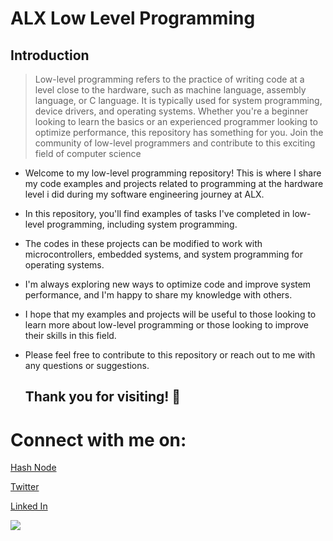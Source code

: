 # **ALX Low Level Programming**
## **Introduction**
> Low-level programming refers to the practice of writing code at a level close to the hardware, such as machine language, assembly language, or C language. It is typically used for system programming, device drivers, and operating systems.
> Whether you're a beginner looking to learn the basics or an experienced programmer looking to optimize performance, this repository has something for you.
> Join the community of low-level programmers and contribute to this exciting field of computer science

* Welcome to my low-level programming repository! This is where I share my code examples and projects related to programming at the hardware level i did during my software engineering journey at ALX.

* In this repository, you'll find examples of tasks I've completed in low-level programming, including system programming.
*  The codes in these projects  can be modified to  work with microcontrollers, embedded systems, and system programming for operating systems.

* I'm always exploring new ways to optimize code and improve system performance, and I'm happy to share my knowledge with others.
* I hope that my examples and projects will be useful to those looking to learn more about low-level programming or those looking to improve their skills in this field.

* Please feel free to contribute to this repository or reach out to me with any questions or suggestions.

  
  
  ## **Thank you for visiting!** :smiling_face_with_three_hearts:



# **Connect with me on:** 

[Hash Node](https://brianenosotieno.hashnode.dev)
                        
[Twitter](https://twitter.com/brian_tatling) 
                        
[Linked In](https://www.linkedin.com/in/brian-enos/)


![](https://www.google.com/search?q=cool+programming+gifs&tbm=isch&chips=q:cool+coding+gif,g_1:logo:y8nd-j4fuwo%3D&hl=en&sa=X&ved=2ahUKEwjwxfrsiYH-AhUkpycCHRTSAqQQ4lYoA3oECAEQKw&biw=939&bih=583#imgrc=EdgbE6BIUQz6jM)
